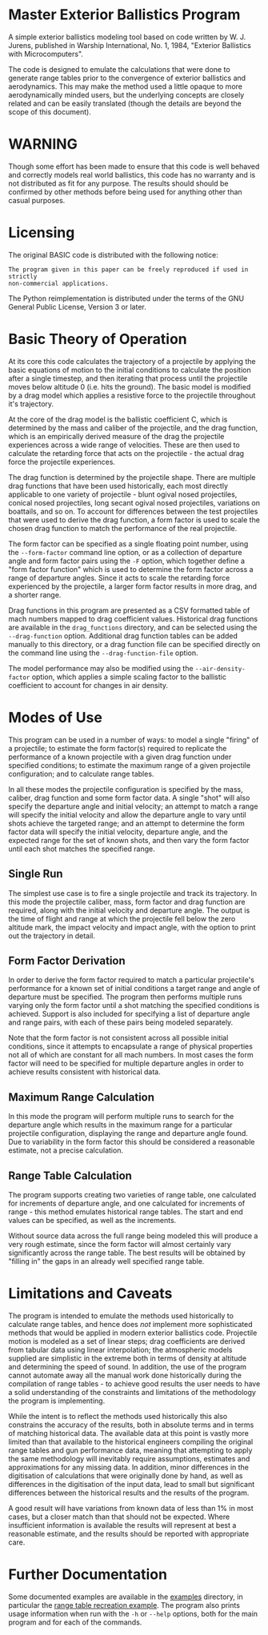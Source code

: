 # Master Exterior Ballistics Program

A simple exterior ballistics modeling tool based on code written by W. J.
Jurens, published in Warship International, No. 1, 1984, "Exterior Ballistics
with Microcomputers".

The code is designed to emulate the calculations that were done to generate
range tables prior to the convergence of exterior ballistics and aerodynamics.
This may make the method used a little opaque to more aerodynamically minded
users, but the underlying concepts are closely related and can be easily
translated (though the details are beyond the scope of this document).

# WARNING

Though some effort has been made to ensure that this code is well behaved and
correctly models real world ballistics, this code has no warranty and is not
distributed as fit for any purpose. The results should should be confirmed by
other methods before being used for anything other than casual purposes.

# Licensing

The original BASIC code is distributed with the following notice:

```
The program given in this paper can be freely reproduced if used in strictly
non-commercial applications.
```

The Python reimplementation is distributed under the terms of the GNU General
Public License, Version 3 or later.

# Basic Theory of Operation

At its core this code calculates the trajectory of a projectile by applying
the basic equations of motion to the initial conditions to calculate the
position after a single timestep, and then iterating that process until the
projectile moves below altitude 0 (i.e. hits the ground). The basic model is
modified by a drag model which applies a resistive force to the projectile
throughout it's trajectory.

At the core of the drag model is the ballistic coefficient C, which is
determined by the mass and caliber of the projectile, and the drag function,
which is an empirically derived measure of the drag the projectile experiences
across a wide range of velocities. These are then used to calculate the
retarding force that acts on the projectile - the actual drag force the
projectile experiences.

The drag function is determined by the projectile shape. There are multiple
drag functions that have been used historically, each most directly applicable
to one variety of projectile - blunt ogival nosed projectiles, conical nosed
projectiles, long secant ogival nosed projectiles, variations on boattails,
and so on. To account for differences between the test projectiles that were
used to derive the drag function, a form factor is used to scale the chosen
drag function to match the performance of the real projectile.

The form factor can be specified as a single floating point number, using the
`--form-factor` command line option, or as a collection of departure angle and
form factor pairs using the `-F` option, which together define a "form factor
function" which is used to determine the form factor across a range of
departure angles.  Since it acts to scale the retarding force experienced by
the projectile, a larger form factor results in more drag, and a shorter range.

Drag functions in this program are presented as a CSV formatted table of mach
numbers mapped to drag coefficient values. Historical drag functions are
available in the `drag_functions` directory, and can be selected using the
`--drag-function` option. Additional drag function tables can be added manually
to this directory, or a drag function file can be specified directly on the
command line using the `--drag-function-file` option.

The model performance may also be modified using the `--air-density-factor`
option, which applies a simple scaling factor to the ballistic coefficient to
account for changes in air density.

# Modes of Use

This program can be used in a number of ways: to model a single "firing" of a
projectile; to estimate the form factor(s) required to replicate the
performance of a known projectile with a given drag function under specified
conditions; to estimate the maximum range of a given projectile configuration;
and to calculate range tables.

In all these modes the projectile configuration is specified by the mass,
caliber, drag function and some form factor data. A single "shot" will also
specify the departure angle and initial velocity; an attempt to match a range
will specify the initial velocity and allow the departure angle to vary until
shots achieve the targeted range; and an attempt to determine the form factor
data will specify the initial velocity, departure angle, and the expected range
for the set of known shots, and then vary the form factor until each shot
matches the specified range.

## Single Run

The simplest use case is to fire a single projectile and track its trajectory.
In this mode the projectile caliber, mass, form factor and drag function are
required, along with the initial velocity and departure angle. The output is
the time of flight and range at which the projectile fell below the zero
altitude mark, the impact velocity and impact angle, with the option to print
out the trajectory in detail.

## Form Factor Derivation

In order to derive the form factor required to match a particular projectile's
performance for a known set of initial conditions a target range and angle of
departure must be specified. The program then performs multiple runs varying
only the form factor until a shot matching the specified conditions is
achieved. Support is also included for specifying a list of departure angle and
range pairs, with each of these pairs being modeled separately.

Note that the form factor is not consistent across all possible initial
conditions, since it attempts to encapsulate a range of physical properties not
all of which are constant for all mach numbers. In most cases the form factor
will need to be specified for multiple departure angles in order to achieve
results consistent with historical data.

## Maximum Range Calculation

In this mode the program will perform multiple runs to search for the departure
angle which results in the maximum range for a particular projectile
configuration, displaying the range and departure angle found. Due to
variability in the form factor this should be considered a reasonable estimate,
not a precise calculation.

## Range Table Calculation

The program supports creating two varieties of range table, one calculated for
increments of departure angle, and one calculated for increments of range -
this method emulates historical range tables. The start and end values can be
specified, as well as the increments.

Without source data across the full range being modeled this will produce a
very rough estimate, since the form factor will almost certainly vary
significantly across the range table. The best results will be obtained by
"filling in" the gaps in an already well specified range table.

# Limitations and Caveats

The program is intended to emulate the methods used historically to calculate
range tables, and hence does *not* implement more sophisticated methods that
would be applied in modern exterior ballistics code. Projectile motion is
modeled as a set of linear steps; drag coefficients are derived from tabular
data using linear interpolation; the atmospheric models supplied are simplistic
in the extreme both in terms of density at altitude and determining the speed of
sound. In addition, the use of the program cannot automate away all the manual
work done historically during the compilation of range tables - to achieve good
results the user needs to have a solid understanding of the constraints and
limitations of the methodology the program is implementing.

While the intent is to reflect the methods used historically this also
constrains the accuracy of the results, both in absolute terms and in terms of
matching historical data. The available data at this point is vastly more
limited than that available to the historical engineers compiling the original
range tables and gun performance data, meaning that attempting to apply the same
methodology will inevitably require assumptions, estimates and approximations
for any missing data. In addition, minor differences in the digitisation of
calculations that were originally done by hand, as well as differences in the
digitisation of the input data, lead to small but significant differences
between the historical results and the results of the program.

A good result will have variations from known data of less than 1% in most
cases, but a closer match than that should not be expected. Where insufficient
information is available the results will represent at best a reasonable
estimate, and the results should be reported with appropriate care.

# Further Documentation

Some documented examples are available in the [examples](/examples) directory,
in particular the [range table recreation
example](/examples/16in_modeling_run.md). The program also prints usage
information when run with the `-h` or `--help` options, both for the main
program and for each of the commands.

